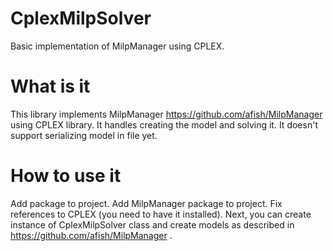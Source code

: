 # CplexMilpSolver
Basic implementation of MilpManager using CPLEX.


# What is it
This library implements MilpManager https://github.com/afish/MilpManager using CPLEX library. It handles creating the model and solving it. It doesn't support serializing model in file yet.

# How to use it
Add package to project. Add MilpManager package to project. Fix references to CPLEX (you need to have it installed). Next, you can create instance of CplexMilpSolver class and create models as described in https://github.com/afish/MilpManager .
